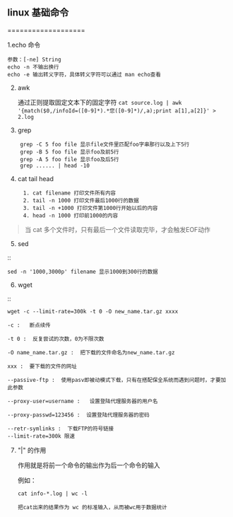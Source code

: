 ## linux 基础命令
===================

1.echo 命令

    参数：[-ne] String
    echo -n 不输出换行
    echo -e 输出转义字符，具体转义字符可以通过 man echo查看

2. awk 

    通过正则提取固定文本下的固定字符
    ``cat source.log | awk '{match($0,/infoId=([0-9]*).*您([0-9]*)/,a);print a[1],a[2]}' > 2.log``

3. grep 

```
    grep -C 5 foo file 显示file文件里匹配foo字串那行以及上下5行
    grep -B 5 foo file 显示foo及前5行
    grep -A 5 foo file 显示foo及后5行
    grep ...... | head -10

```

4. cat tail head

```
     1. cat filename 打印文件所有内容
     2. tail -n 1000 打印文件最后1000行的数据
     3. tail -n +1000 打印文件第1000行开始以后的内容
     4. head -n 1000 打印前1000的内容
```

> 当 cat 多个文件时，只有最后一个文件读取完毕，才会触发EOF动作

5. sed

::

    sed -n '1000,3000p' filename 显示1000到300行的数据

6. wget 

::

    wget -c --limit-rate=300k -t 0 -O new_name.tar.gz xxxx

    -c :   断点续传

    -t 0 :  反复尝试的次数，0为不限次数

    -O name_name.tar.gz :  把下载的文件命名为new_name.tar.gz

    xxx :  要下载的文件的网址

    --passive-ftp :  使用pasv即被动模式下载，只有在搭配保全系统而遇到问题时，才要加此参数

    --proxy-user=username :   设置登陆代理服务器的用户名

    --proxy-passwd=123456 :  设置登陆代理服务器的密码

    --retr-symlinks :  下载FTP的符号链接
    --limit-rate=300k 限速

7. "|" 的作用

   作用就是将前一个命令的输出作为后一个命令的输入

   例如：
   ```
   cat info-*.log | wc -l  

   把cat出来的结果作为 wc 的标准输入，从而被wc用于数据统计
   ```
